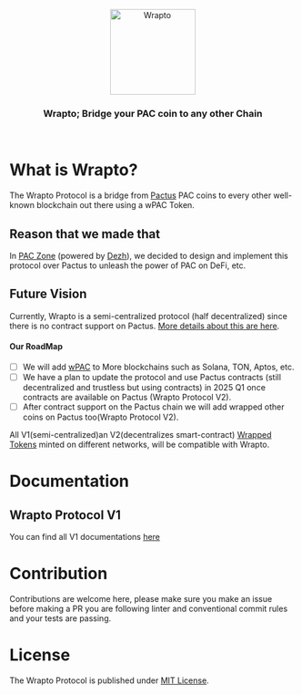 <p align="center"> 
    <img alt="Wrapto" src="./.img/logo.svg" width="150" height="150" />
</p>

<h3 align="center">
Wrapto; Bridge your PAC coin to any other Chain
</h3>

<br/>

# What is Wrapto?

The Wrapto Protocol is a bridge from [Pactus](https://pactus.org) PAC coins to every other well-known blockchain out there using a wPAC Token.

## Reason that we made that

In [PAC Zone](https://github.com/PACZone) (powered by [Dezh](https://dezh.tech)), we decided to design and implement this protocol over Pactus to unleash the power of PAC on DeFi, etc.

## Future Vision

Currently, Wrapto is a semi-centralized protocol (half decentralized) since there is no contract support on Pactus. [More details about this are here](#Documentation).

#### Our RoadMap

- [ ] We will add [wPAC](https://github.com/PACZone/wPAC) to More blockchains such as Solana, TON, Aptos, etc.
- [ ] We have a plan to update the protocol and use Pactus contracts (still decentralized and trustless but using contracts) in 2025 Q1 once contracts are available on Pactus (Wrapto Protocol V2).
- [ ] After contract support on the Pactus chain we will add wrapped other coins on Pactus too(Wrapto Protocol V2).

All V1(semi-centralized)an V2(decentralizes smart-contract) [Wrapped Tokens](https://github.com/PACZone/wPAC) minted on different networks, will be compatible with Wrapto.

# Documentation

## Wrapto Protocol V1

You can find all V1 documentations [here](./docs/V1)

# Contribution

Contributions are welcome here, please make sure you make an issue before making a PR you are following linter and conventional commit rules and your tests are passing.

# License

The Wrapto Protocol is published under [MIT License](./LICENSE).
